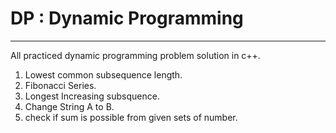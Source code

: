 # DP   : Dynamic Programming
__________________________________________
All practiced dynamic programming problem solution in c++.

1. Lowest common subsequence length.
2. Fibonacci Series.
3. Longest Increasing subsquence.
4. Change String A  to B.
5. check if sum is possible from given sets of number.
